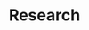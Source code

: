 ---
layout: collection
title: "Research"
permalink: /research/
author profile: true
sort_by: date
sort_order: reverse
---